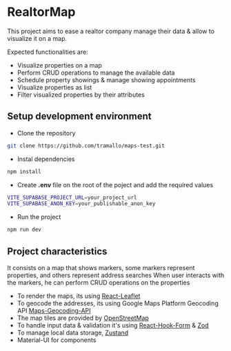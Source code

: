 # RealtorMap

This project aims to ease a realtor company manage their data & allow to visualize it on a map.  

Expected functionalities are:
- Visualize properties on a map
- Perform CRUD operations to manage the available data
- Schedule property showings & manage showing appointments
- Visualize properties as list
- Filter visualized properties by their attributes

## Setup development environment
- Clone the repository
```bash
git clone https://github.com/tramallo/maps-test.git
```
- Instal dependencies
```bash
npm install
```
- Create **.env** file on the root of the poject and add the required values
```bash
VITE_SUPABASE_PROJECT_URL=your_project_url
VITE_SUPABASE_ANON_KEY=your_publishable_anon_key
```
- Run the project
```bash
npm run dev
```

## Project characteristics

It consists on a map that shows markers, some markers represent properties, and others represent address searches
When user interacts with the markers, he can perform CRUD operations on the properties

- To render the maps, its using [React-Leaflet]
- To geocode the addresses, its using Google Maps Platform Geocoding API [Maps-Geocoding-API]
- The map tiles are provided by [OpenStreetMap]
- To handle input data & validation it's using [React-Hook-Form] & [Zod]
- To manage local data storage, [Zustand]
- Material-UI for components 

[React-Leaflet]:https://react-leaflet.js.org
[Maps-Geocoding-API]: https://developers.google.com/maps/documentation/geocoding
[OpenStreetMap]: https://www.openstreetmap.org
[React-Hook-Form]: https://www.react-hook-form.com
[Zod]: https://zod.dev
[Zustand]: https://zustand-demo.pmnd.rs
